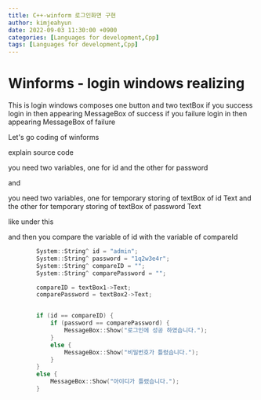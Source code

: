 ```yaml
---
title: C++-winform 로그인화면 구현
author: kimjeahyun
date: 2022-09-03 11:30:00 +0900
categories: [Languages for development,Cpp]
tags: [Languages for development,Cpp]
---
```


# Winforms - login windows realizing

This is login windows composes one button and two textBox 
if you success login in then appearing MessageBox of success
if you failure login in then appearing MessageBox of failure

Let's go coding of winforms

explain source code

you need two variables, one for id and the other for password

and 

you need two variables, one for temporary storing of textBox of id Text and the other for temporary storing of textBox of password Text

like under this 

and then you compare the variable of id with the variable of compareId

```cpp
		System::String^ id = "admin";
		System::String^ password = "1q2w3e4r";
		System::String^ compareID = "";
		System::String^ comparePassword = "";

		compareID = textBox1->Text;
		comparePassword = textBox2->Text;


		if (id == compareID) {
			if (password == comparePassword) {
				MessageBox::Show("로그인에 성공 하였습니다.");
			}
			else {
				MessageBox::Show("비밀번호가 틀렸습니다.");
			}
		}
		else {
			MessageBox::Show("아이디가 틀렸습니다.");
		}
```
